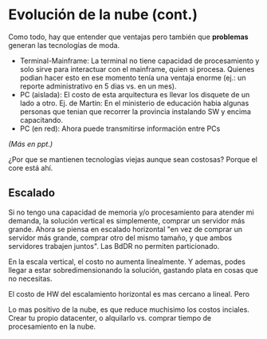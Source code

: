 # Evolución de la nube (cont.)

Como todo, hay que entender que ventajas pero también que **problemas** generan las tecnologías de moda.

+ Terminal-Mainframe: La terminal no tiene capacidad de procesamiento y solo sirve para interactuar con el mainframe, quien si procesa. Quienes podian hacer esto en ese momento tenía una ventaja enorme (ej.: un reporte administrativo en 5 dias vs. en un mes).
+ PC (aislada): El costo de esta arquitectura es llevar los disquete de un lado a otro. Ej. de Martin: En el ministerio de educación habia algunas personas que tenian que recorrer la provincia instalando SW y encima capacitando.
+ PC (en red): Ahora puede transmitirse información entre PCs

*(Más en ppt.)*

¿Por que se mantienen tecnologías viejas aunque sean costosas? Porque el core está ahí.

## Escalado
Si no tengo una capacidad de memoria y/o procesamiento para atender mi demanda, la solución vertical es simplemente, comprar un servidor más grande. Ahora se piensa en escalado horizontal "en vez de comprar un servidor más grande, comprar otro del mismo tamaño, y que ambos servidores trabajen juntos". Las BdDR no permiten particionado.

En la escala vertical, el costo no aumenta linealmente. Y ademas, podes llegar a estar sobredimensionando la solución, gastando plata en cosas que no necesitas.

El costo de HW del escalamiento horizontal es mas cercano a lineal. Pero

Lo mas positivo de la nube, es que reduce muchisimo los costos inciales. Crear tu propio datacenter, o alquilarlo vs. comprar tiempo de procesamiento en la nube.